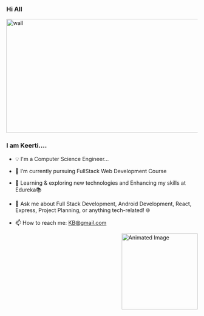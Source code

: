 
### Hi All
<img src="https://github.com/keerti-B-1998/keerti-B-1998/assets/153301474/4f2b1c37-f4f0-4c72-b93e-24483791143b" alt="wall" width="900" height="300">


### I am Keerti....
               
* 💡 I'm a Computer Science Engineer...

* 🔭 I’m currently pursuing FullStack Web Development Course

* 🌱 Learning & exploring new technologies and Enhancing my skills at Edureka📚
  
* 💬 Ask me about Full Stack Development, Android Development, React, Express, Project Planning, or anything tech-related! 🌐

* 📫 How to reach me: KB@gmail.com

<div style="float: right; margin-left: 20px;">
  <img src="https://github.com/keerti-B-1998/keerti-B-1998/assets/153301474/f1a7bcb3-3576-4ef4-a0c2-496f7996fb81" alt="Animated Image" width="200">
 </div>
